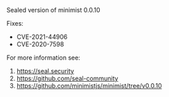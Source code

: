 Sealed version of minimist 0.0.10

Fixes:
- CVE-2021-44906
- CVE-2020-7598

For more information see:
  1. https://seal.security
  2. https://github.com/seal-community
  3. https://github.com/minimistjs/minimist/tree/v0.0.10

